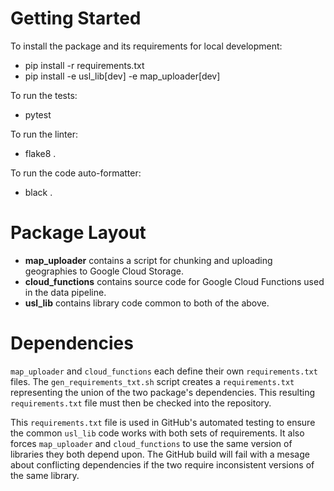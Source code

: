 Getting Started
===============

To install the package and its requirements for local development:
- pip install -r requirements.txt
- pip install -e usl_lib[dev] -e map_uploader[dev]

To run the tests:
- pytest

To run the linter:
- flake8 .

To run the code auto-formatter:
- black .

Package Layout
==============
- **map_uploader** contains a script for chunking and uploading geographies to
Google Cloud Storage.
- **cloud_functions** contains source code for Google Cloud Functions used in
the data pipeline.
- **usl_lib** contains library code common to both of the above.

Dependencies
============
`map_uploader` and `cloud_functions` each define their own `requirements.txt`
files.
The `gen_requirements_txt.sh` script creates a `requirements.txt` representing
the union of the two package's dependencies.
This resulting `requirements.txt` file must then be checked into the repository.

This `requirements.txt` file is used in GitHub's automated testing to ensure the
common `usl_lib` code works with both sets of requirements.
It also forces `map_uploader` and `cloud_functions` to use the same version of
libraries they both depend upon.
The GitHub build will fail with a mesage about conflicting dependencies if the
two require inconsistent versions of the same library.

